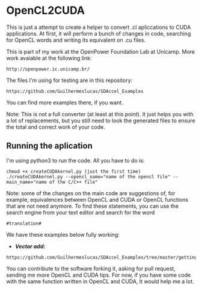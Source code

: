 # OpenCL2CUDA
This is just a attempt to create a helper to convert .cl
apliccations to CUDA applications. At first, it will perform
a bunch of changes in code, searching for OpenCL words and 
writing its equivalent on .cu files.

This is part of my work at the OpenPower Foundation Lab at
Unicamp. More work avaiable at the following link:
```
http://openpower.ic.unicamp.br/
```

The files I'm using for testing are in this repository:

```
https://github.com/Guilhermeslucas/SDAccel_Examples
```
You can find more examples there, if you want.

Note: This is not a full converter (at least at this point).
It just helps you with a lot of replacements, but you still need
to look the generated files to ensure the total and correct work of
your code.

## Running the aplication
I'm using python3 to run the code. 
All you have to do is:

```
chmod +x createCUDAkernel.py (just the first time)
./createCUDAkernel.py --opencl_name="name of the opencl file" --main_name="name of the C/C++ file"
```

Note: some of the changes on the main code are suggestions of, for example, 
equivalences between OpenCL and CUDA or OpenCL functions that are not need anymore.
To find these statements, you can use the search engine from your text editor and
search for the word 
```
#translation#
```

We have these examples below fully working:

* ***Vector add:***
```
https://github.com/Guilhermeslucas/SDAccel_Examples/tree/master/getting_started/vadd
```

You can contribute to the software forking it, asking for pull request,
sending me more OpenCL and CUDA tips. For now, if you have some code
with the same function written in OpenCL and CUDA, It would help me
a lot.
